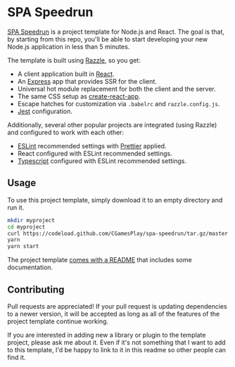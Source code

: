 # SPA Speedrun

[SPA Speedrun](https://github.com/CGamesPlay/spa-speedrun) is a project template for Node.js and React. The goal is that, by starting from this repo, you'll be able to start developing your new Node.js application in less than 5 minutes.

The template is built using [Razzle](https://github.com/jaredpalmer/razzle), so you get:

- A client application built in [React](https://reactjs.org).
- An [Express](https://expressjs.com) app that provides SSR for the client.
- Universal hot module replacement for both the client and the server.
- The same CSS setup as [create-react-app](https://github.com/facebookincubator/create-react-app).
- Escape hatches for customization via `.babelrc` and `razzle.config.js`.
- [Jest](https://github.com/facebook/jest) configuration.

Additionally, several other popular projects are integrated (using Razzle) and configured to work with each other:

- [ESLint](https://eslint.org) recommended settings with [Prettier](https://prettier.io) applied.
- React configured with ESLint recommended settings.
- [Typescript](https://www.typescriptlang.org) configured with ESLint recommended settings.

## Usage

To use this project template, simply download it to an empty directory and run it.

```bash
mkdir myproject
cd myproject
curl https://codeload.github.com/CGamesPlay/spa-speedrun/tar.gz/master | tar xf - --strip-components=2 spa-speedrun-master/template
yarn
yarn start
```

The project template [comes with a README](template/README.md) that includes some documentation.

## Contributing

Pull requests are appreciated! If your pull request is updating dependencies to a newer version, it will be accepted as long as all of the features of the project template continue working.

If you are interested in adding new a library or plugin to the template project, please ask me about it. Even if it's not something that I want to add to this template, I'd be happy to link to it in this readme so other people can find it.